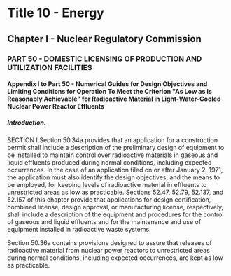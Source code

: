 
# Title 10 - Energy
## Chapter I - Nuclear Regulatory Commission
### PART 50 - DOMESTIC LICENSING OF PRODUCTION AND UTILIZATION FACILITIES
#### Appendix I to Part 50 - Numerical Guides for Design Objectives and Limiting Conditions for Operation To Meet the Criterion "As Low as is Reasonably Achievable" for Radioactive Material in Light-Water-Cooled Nuclear Power Reactor Effluents
##### Introduction.

SECTION I.Section 50.34a provides that an application for a construction permit shall include a description of the preliminary design of equipment to be installed to maintain control over radioactive materials in gaseous and liquid effluents produced during normal conditions, including expected occurrences. In the case of an application filed on or after January 2, 1971, the application must also identify the design objectives, and the means to be employed, for keeping levels of radioactive material in effluents to unrestricted areas as low as practicable. Sections 52.47, 52.79, 52.137, and 52.157 of this chapter provide that applications for design certification, combined license, design approval, or manufacturing license, respectively, shall include a description of the equipment and procedures for the control of gaseous and liquid effluents and for the maintenance and use of equipment installed in radioactive waste systems.

Section 50.36a contains provisions designed to assure that releases of radioactive material from nuclear power reactors to unrestricted areas during normal conditions, including expected occurrences, are kept as low as practicable.
